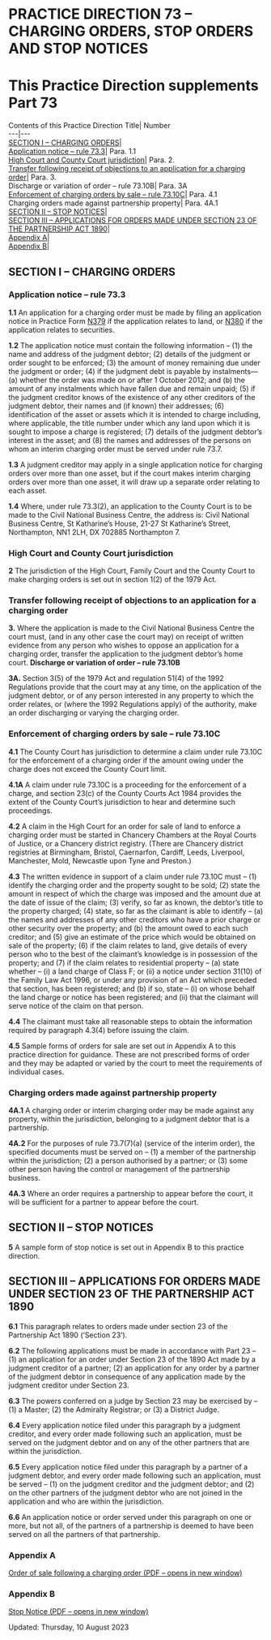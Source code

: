 # PRACTICE DIRECTION 73 – CHARGING ORDERS, STOP ORDERS AND STOP NOTICES
# This Practice Direction supplements Part 73
Contents of this Practice Direction
Title| Number  
---|---  
[SECTION I – CHARGING ORDERS](https://www.justice.gov.uk/courts/procedure-rules/civil/rules/part73/pd_part73#IDAHCC2)|   
[Application notice – rule 73.3](https://www.justice.gov.uk/courts/procedure-rules/civil/rules/part73/pd_part73#IDAPCC2)| Para. 1.1  
[High Court and County Court jurisdiction](https://www.justice.gov.uk/courts/procedure-rules/civil/rules/part73/pd_part73#IDATGC2)| Para. 2.  
[Transfer following receipt of objections to an application for a charging order](https://www.justice.gov.uk/courts/procedure-rules/civil/rules/part73/pd_part73#IDAFHC2)| Para. 3.  
Discharge or variation of order – rule 73.10B| Para. 3A  
[Enforcement of charging orders by sale – rule 73.10C](https://www.justice.gov.uk/courts/procedure-rules/civil/rules/part73/pd_part73#IDAXHC2)| Para. 4.1  
Charging orders made against partnership property| Para. 4A.1  
[SECTION II – STOP NOTICES](https://www.justice.gov.uk/courts/procedure-rules/civil/rules/part73/pd_part73#IDAAKUJC)|   
[SECTION III – APPLICATIONS FOR ORDERS MADE UNDER SECTION 23 OF THE PARTNERSHIP ACT 1890](https://www.justice.gov.uk/courts/procedure-rules/civil/rules/part73/pd_part73#IDAYKUJC)|   
[Appendix A](https://www.justice.gov.uk/courts/procedure-rules/civil/rules/part73/pd_part73#IDAHPUJC)|   
[Appendix B](https://www.justice.gov.uk/courts/procedure-rules/civil/rules/part73/pd_part73#IDAZQUJC)|   
## SECTION I – CHARGING ORDERS
### Application notice – rule 73.3

**1.1** An application for a charging order must be made by filing an application notice in Practice Form [N379](https://www.justice.gov.uk/courts/procedure-rules/civil/rules/part73/pd_part73?a=18412) if the application relates to land, or [N380](https://www.justice.gov.uk/courts/procedure-rules/civil/rules/part73/pd_part73?a=18412) if the application relates to securities.

**1.2** The application notice must contain the following information –
(1) the name and address of the judgment debtor;
(2) details of the judgment or order sought to be enforced;
(3) the amount of money remaining due under the judgment or order;
(4) if the judgment debt is payable by instalments—
(a) whether the order was made on or after 1 October 2012; and
(b) the amount of any instalments which have fallen due and remain unpaid;
(5) if the judgment creditor knows of the existence of any other creditors of the judgment debtor, their names and (if known) their addresses;
(6) identification of the asset or assets which it is intended to charge including, where applicable, the title number under which any land upon which it is sought to impose a charge is registered;
(7) details of the judgment debtor’s interest in the asset; and
(8) the names and addresses of the persons on whom an interim charging order must be served under rule 73.7.

**1.3** A judgment creditor may apply in a single application notice for charging orders over more than one asset, but if the court makes interim charging orders over more than one asset, it will draw up a separate order relating to each asset.

**1.4** Where, under rule 73.3(2), an application to the County Court is to be made to the Civil National Business Centre, the address is:
Civil National Business Centre, St Katharine’s House, 21-27 St Katharine’s Street, Northampton, NN1 2LH, DX 702885 Northampton 7.
### High Court and County Court jurisdiction

**2** The jurisdiction of the High Court, Family Court and the County Court to make charging orders is set out in section 1(2) of the 1979 Act.
### Transfer following receipt of objections to an application for a charging order

**3.** Where the application is made to the Civil National Business Centre the court must, (and in any other case the court may) on receipt of written evidence from any person who wishes to oppose an application for a charging order, transfer the application to the judgment debtor’s home court.
**Discharge or variation of order – rule 73.10B**

**3A.** Section 3(5) of the 1979 Act and regulation 51(4) of the 1992 Regulations provide that the court may at any time, on the application of the judgment debtor, or of any person interested in any property to which the order relates, or (where the 1992 Regulations apply) of the authority, make an order discharging or varying the charging order.
### Enforcement of charging orders by sale – rule 73.10C

**4.1** The County Court has jurisdiction to determine a claim under rule 73.10C for the enforcement of a charging order if the amount owing under the charge does not exceed the County Court limit.

**4.1A** A claim under rule 73.10C is a proceeding for the enforcement of a charge, and section 23(c) of the County Courts Act 1984 provides the extent of the County Court’s jurisdiction to hear and determine such proceedings.

**4.2** A claim in the High Court for an order for sale of land to enforce a charging order must be started in Chancery Chambers at the Royal Courts of Justice, or a Chancery district registry.
(There are Chancery district registries at Birmingham, Bristol, Caernarfon, Cardiff, Leeds, Liverpool, Manchester, Mold, Newcastle upon Tyne and Preston.)

**4.3** The written evidence in support of a claim under rule 73.10C must –
(1) identify the charging order and the property sought to be sold;
(2) state the amount in respect of which the charge was imposed and the amount due at the date of issue of the claim;
(3) verify, so far as known, the debtor’s title to the property charged;
(4) state, so far as the claimant is able to identify –
(a) the names and addresses of any other creditors who have a prior charge or other security over the property; and
(b) the amount owed to each such creditor; and
(5) give an estimate of the price which would be obtained on sale of the property;
(6) if the claim relates to land, give details of every person who to the best of the claimant’s knowledge is in possession of the property; and
(7) if the claim relates to residential property –
(a) state whether –
(i) a land charge of Class F; or
(ii) a notice under section 31(10) of the Family Law Act 1996, or under any provision of an Act which preceded that section,
has been registered; and
(b) if so, state –
(i) on whose behalf the land charge or notice has been registered; and
(ii) that the claimant will serve notice of the claim on that person.

**4.4** The claimant must take all reasonable steps to obtain the information required by paragraph 4.3(4) before issuing the claim.

**4.5** Sample forms of orders for sale are set out in Appendix A to this practice direction for guidance. These are not prescribed forms of order and they may be adapted or varied by the court to meet the requirements of individual cases.
### **Charging orders made against partnership property**

**4A.1** A charging order or interim charging order may be made against any property, within the jurisdiction, belonging to a judgment debtor that is a partnership.

**4A.2** For the purposes of rule 73.7(7)(a) (service of the interim order), the specified documents must be served on –
(1) a member of the partnership within the jurisdiction;
(2) a person authorised by a partner; or
(3) some other person having the control or management of the partnership business.

**4A.3** Where an order requires a partnership to appear before the court, it will be sufficient for a partner to appear before the court.
## SECTION II – STOP NOTICES

**5** A sample form of stop notice is set out in Appendix B to this practice direction.
## SECTION III – APPLICATIONS FOR ORDERS MADE UNDER SECTION 23 OF THE PARTNERSHIP ACT 1890

**6.1** This paragraph relates to orders made under section 23 of the Partnership Act 1890 (‘Section 23’).

**6.2** The following applications must be made in accordance with Part 23 –
(1) an application for an order under Section 23 of the 1890 Act made by a judgment creditor of a partner;
(2) an application for any order by a partner of the judgment debtor in consequence of any application made by the judgment creditor under Section 23.

**6.3** The powers conferred on a judge by Section 23 may be exercised by –
(1) a Master;
(2) the Admiralty Registrar; or
(3) a District Judge.

**6.4** Every application notice filed under this paragraph by a judgment creditor, and every order made following such an application, must be served on the judgment debtor and on any of the other partners that are within the jurisdiction.

**6.5** Every application notice filed under this paragraph by a partner of a judgment debtor, and every order made following such an application, must be served –
(1) on the judgment creditor and the judgment debtor; and
(2) on the other partners of the judgment debtor who are not joined in the application and who are within the jurisdiction.

**6.6** An application notice or order served under this paragraph on one or more, but not all, of the partners of a partnership is deemed to have been served on all the partners of that partnership.
### Appendix A
[Order of sale following a charging order (PDF – opens in new window)](https://www.justice.gov.uk/courts/procedure-rules/civil/contents/form_section_images/practice_directions/pd73_pdf_eps/pd73_apdx_a.pdf)
### Appendix B
[Stop Notice (PDF – opens in new window)](https://www.justice.gov.uk/courts/procedure-rules/civil/contents/form_section_images/practice_directions/pd73_pdf_eps/pd73_apdx_b.pdf)

Updated: Thursday, 10 August 2023
